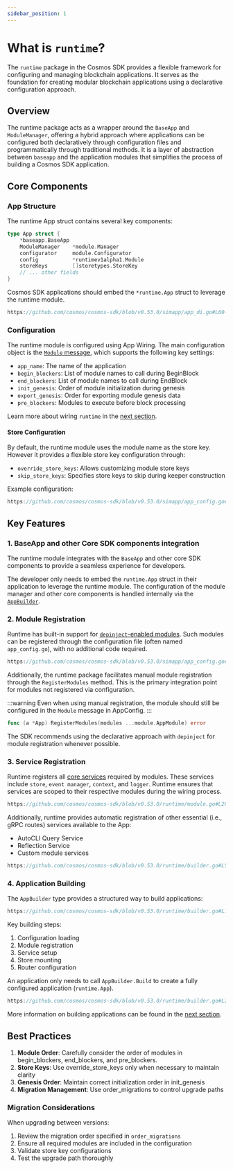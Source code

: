 ```yaml
---
sidebar_position: 1
---
```


# What is `runtime`?

The `runtime` package in the Cosmos SDK provides a flexible framework for configuring and managing blockchain applications. It serves as the foundation for creating modular blockchain applications using a declarative configuration approach.

## Overview

The runtime package acts as a wrapper around the `BaseApp` and `ModuleManager`, offering a hybrid approach where applications can be configured both declaratively through configuration files and programmatically through traditional methods.
It is a layer of abstraction between `baseapp` and the application modules that simplifies the process of building a Cosmos SDK application.

## Core Components

### App Structure

The runtime App struct contains several key components:

```go
type App struct {
    *baseapp.BaseApp
    ModuleManager    *module.Manager
    configurator     module.Configurator
    config           *runtimev1alpha1.Module
    storeKeys        []storetypes.StoreKey
    // ... other fields
}
```

Cosmos SDK applications should embed the `*runtime.App` struct to leverage the runtime module.

```go reference
https://github.com/cosmos/cosmos-sdk/blob/v0.53.0/simapp/app_di.go#L60-L61
```

### Configuration

The runtime module is configured using App Wiring. The main configuration object is the [`Module` message](https://github.com/cosmos/cosmos-sdk/blob/v0.53.0-rc.2/proto/cosmos/app/runtime/v1alpha1/module.proto), which supports the following key settings:

* `app_name`: The name of the application
* `begin_blockers`: List of module names to call during BeginBlock
* `end_blockers`: List of module names to call during EndBlock
* `init_genesis`: Order of module initialization during genesis
* `export_genesis`: Order for exporting module genesis data
* `pre_blockers`: Modules to execute before block processing

Learn more about wiring `runtime` in the [next section](./01-app-go-di.md).

#### Store Configuration

By default, the runtime module uses the module name as the store key.
However it provides a flexible store key configuration through:

* `override_store_keys`: Allows customizing module store keys
* `skip_store_keys`: Specifies store keys to skip during keeper construction

Example configuration:

```go reference
https://github.com/cosmos/cosmos-sdk/blob/v0.53.0/simapp/app_config.go#L133-L138
```

## Key Features

### 1. BaseApp and other Core SDK components integration

The runtime module integrates with the `BaseApp` and other core SDK components to provide a seamless experience for developers.

The developer only needs to embed the `runtime.App` struct in their application to leverage the runtime module.
The configuration of the module manager and other core components is handled internally via the [`AppBuilder`](#4-application-building).

### 2. Module Registration

Runtime has built-in support for [`depinject`-enabled modules](../building-modules/15-depinject.md).
Such modules can be registered through the configuration file (often named `app_config.go`), with no additional code required.

```go reference
https://github.com/cosmos/cosmos-sdk/blob/v0.53.0/simapp/app_config.go#L210-L216
```

Additionally, the runtime package facilitates manual module registration through the `RegisterModules` method. This is the primary integration point for modules not registered via configuration.

:::warning
Even when using manual registration, the module should still be configured in the `Module` message in AppConfig.
:::

```go
func (a *App) RegisterModules(modules ...module.AppModule) error
```

The SDK recommends using the declarative approach with `depinject` for module registration whenever possible.

### 3. Service Registration

Runtime registers all [core services](https://pkg.go.dev/github.com/cosmos/cosmos-sdk/core/v2) required by modules.
These services include `store`, `event manager`, `context`, and `logger`.
Runtime ensures that services are scoped to their respective modules during the wiring process.

```go reference
https://github.com/cosmos/cosmos-sdk/blob/v0.53.0/runtime/module.go#L201-L235
```

Additionally, runtime provides automatic registration of other essential (i.e., gRPC routes) services available to the App:

* AutoCLI Query Service
* Reflection Service
* Custom module services

```go reference
https://github.com/cosmos/cosmos-sdk/blob/v0.53.0/runtime/builder.go#L52-L54
```

### 4. Application Building

The `AppBuilder` type provides a structured way to build applications:

```go reference
https://github.com/cosmos/cosmos-sdk/blob/v0.53.0/runtime/builder.go#L14-L19
```

Key building steps:

1. Configuration loading
2. Module registration
3. Service setup
4. Store mounting
5. Router configuration

An application only needs to call `AppBuilder.Build` to create a fully configured application (`runtime.App`).

```go reference
https://github.com/cosmos/cosmos-sdk/blob/v0.53.0/runtime/builder.go#L26-L57
```

More information on building applications can be found in the [next section](./02-app-building.md).

## Best Practices

1. **Module Order**: Carefully consider the order of modules in begin_blockers, end_blockers, and pre_blockers.
2. **Store Keys**: Use override_store_keys only when necessary to maintain clarity
3. **Genesis Order**: Maintain correct initialization order in init_genesis
4. **Migration Management**: Use order_migrations to control upgrade paths

### Migration Considerations

When upgrading between versions:

1. Review the migration order specified in `order_migrations`
2. Ensure all required modules are included in the configuration
3. Validate store key configurations
4. Test the upgrade path thoroughly
